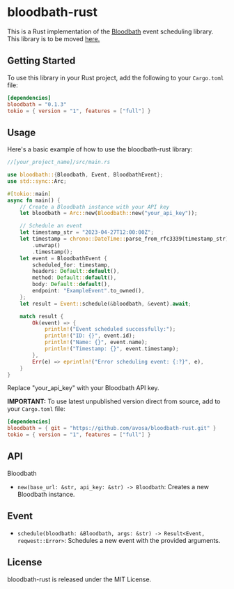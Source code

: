 # bloodbath-rust

This is a Rust implementation of the [Bloodbath](https://docs.bloodbath.io/) event scheduling library. This library is to be moved [here.](https://github.com/bloodbath-io)

## Getting Started

To use this library in your Rust project, add the following to your `Cargo.toml` file:

```toml
[dependencies]
bloodbath = "0.1.3"
tokio = { version = "1", features = ["full"] }
```

## Usage

Here's a basic example of how to use the bloodbath-rust library:

```rust
//[your_project_name]/src/main.rs

use bloodbath::{Bloodbath, Event, BloodbathEvent};
use std::sync::Arc;

#[tokio::main]
async fn main() {
    // Create a Bloodbath instance with your API key
    let bloodbath = Arc::new(Bloodbath::new("your_api_key"));

    // Schedule an event
    let timestamp_str = "2023-04-27T12:00:00Z";
    let timestamp = chrono::DateTime::parse_from_rfc3339(timestamp_str)
        .unwrap()
        .timestamp();
    let event = BloodbathEvent {
        scheduled_for: timestamp,
        headers: Default::default(),
        method: Default::default(),
        body: Default::default(),
        endpoint: "ExampleEvent".to_owned(),
    };
    let result = Event::schedule(&bloodbath, &event).await;

    match result {
        Ok(event) => {
            println!("Event scheduled successfully:");
            println!("ID: {}", event.id);
            println!("Name: {}", event.name);
            println!("Timestamp: {}", event.timestamp);
        },
        Err(e) => eprintln!("Error scheduling event: {:?}", e),
    }
}
```

Replace "your_api_key" with your Bloodbath API key.

**IMPORTANT:** To use latest unpublished version direct from source, add to your `Cargo.toml` file:

```toml
[dependencies]
bloodbath = { git = "https://github.com/avosa/bloodbath-rust.git" }
tokio = { version = "1", features = ["full"] }
```

## API

Bloodbath

- `new(base_url: &str, api_key: &str) -> Bloodbath`: Creates a new Bloodbath instance.

## Event

- `schedule(bloodbath: &Bloodbath, args: &str) -> Result<Event, reqwest::Error>`: Schedules a new event with the provided arguments.

## License

bloodbath-rust is released under the MIT License.
